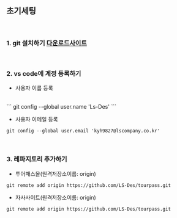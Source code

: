 ## 초기세팅

<br>

### 1. git 설치하기 [다운로드사이트](https://git-scm.com)
<br>

### 2. vs code에 계정 등록하기
- 사용자 이름 등록
<br>
```
git config --global user.name 'Ls-Des'
```

- 사용자 이메일 등록

```
git config --global user.email 'kyh9827@lscompany.co.kr'
```
<br>

### 3. 레파지토리 추가하기

- 투어패스몰(원격저장소이름: origin)

```
git remote add origin https://github.com/LS-Des/tourpass.git
```

- 자사사이트(원격저장소이름: origin)

```
git remote add origin https://github.com/LS-Des/tourpass.git
```
